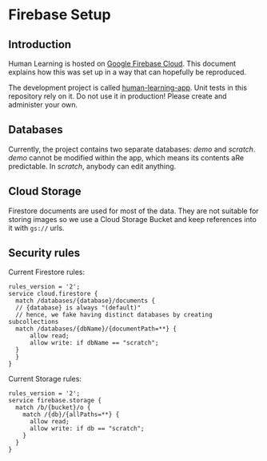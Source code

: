# Firebase Setup

## Introduction

Human Learning is hosted on [Google Firebase Cloud].
This document explains how this was set up in a way that can hopefully be reproduced.

The development project is called [human-learning-app].
Unit tests in this repository rely on it.
Do not use it in production! Please create and administer your own.

[Google Firebase Cloud]: https://firebase.google.com/
[human-learning-app]: https://console.firebase.google.com/u/0/project/human-learning-app

## Databases

Currently, the project contains two separate databases: *demo* and *scratch*. *demo* cannot be modified within the app, which means its contents aRe predictable. In *scratch*, anybody can edit anything.

## Cloud Storage

Firestore documents are used for most of the data.
They are not suitable for storing images so we use a Cloud Storage Bucket and keep references into it with ``gs://`` urls.

## Security rules

Current Firestore rules:
```
rules_version = '2';
service cloud.firestore {
  match /databases/{database}/documents {
  // {database} is always "(default)"
  // hence, we fake having distinct databases by creating subcollections
  match /databases/{dbName}/{documentPath=**} {
      allow read;
      allow write: if dbName == "scratch";
  }
  }
}
```

Current Storage rules:
```
rules_version = '2';
service firebase.storage {
  match /b/{bucket}/o {
    match /{db}/{allPaths=**} {
      allow read;
      allow write: if db == "scratch";
    }
  }
}
```
